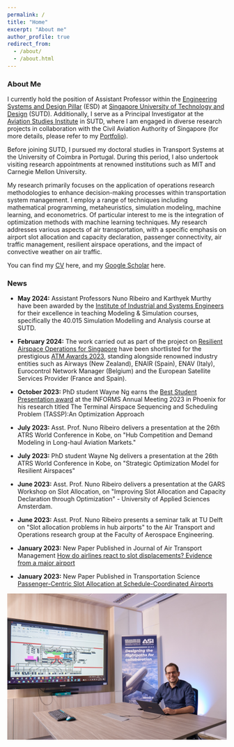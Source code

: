 ```yaml
---
permalink: /
title: "Home"
excerpt: "About me"
author_profile: true
redirect_from: 
  - /about/
  - /about.html
---
```


<h3>About Me</h3>

I currently hold the position of Assistant Professor within the [Engineering Systems and Design Pillar](https://esd.sutd.edu.sg/people/faculty/nuno-ribeiro/) (ESD) at [Singapore University of Technology and Design](https://sutd.edu.sg/) (SUTD). Additionally, I serve as a Principal Investigator at the [Aviation Studies Institute](https://asi.sutd.edu.sg/) in SUTD, where I am engaged in diverse research projects in collaboration with the Civil Aviation Authority of Singapore (for more details, please refer to my [Portfolio](https://nunoantunesribeiro.github.io/portfolio/)).

Before joining SUTD, I pursued my doctoral studies in Transport Systems at the University of Coimbra in Portugal. During this period, I also undertook visiting research appointments at renowned institutions such as MIT and Carnegie Mellon University.

My research primarily focuses on the application of operations research methodologies to enhance decision-making processes within transportation system management. I employ a range of techniques including mathematical programming, metaheuristics, simulation modeling, machine learning, and econometrics. Of particular interest to me is the integration of optimization methods with machine learning techniques. My research addresses various aspects of air transportation, with a specific emphasis on airport slot allocation and capacity declaration, passenger connectivity, air traffic management, resilient airspace operations, and the impact of convective weather on air traffic.


You can find my [CV](https://nunoantunesribeiro.github.io/files/CV_NunoAntunesRibeiro.pdf) here, and my [Google Scholar](https://scholar.google.pt/citations?user=cCAp5-wAAAAJ&hl=en) here.

<h3>News</h3>

- <b>May 2024:</b> Assistant Professors Nuno Ribeiro and Karthyek Murthy have been awarded by the [Institute of Industrial and Systems Engineers](https://www.iise.org/Details.aspx?id=47679) for their excellence in teaching Modeling & Simulation courses, specifically the 40.015 Simulation Modelling and Analysis course at SUTD.

- <b>February 2024:</b> The work carried out as part of the project on [Resilient Airspace Operations for Singapore](https://asi.sutd.edu.sg/research-projects/resilient-airspace/) have been shortlisted for the prestigious [ATM Awards 2023](https://www.airtrafficmanagement.net/article/atm-awards-2023-shortlist), standing alongside renowned industry entities such as Airways (New Zealand), ENAIR (Spain), ENAV (Italy), Eurocontrol Network Manager (Belgium) and the European Satellite Services Provider (France and Spain).

- <b>October 2023:</b> PhD student Wayne Ng earns the [Best Student Presentation award](https://connect.informs.org/aas/awards/presentation-competition) at the INFORMS Annual Meeting 2023 in Phoenix for his research titled The Terminal Airspace Sequencing and Scheduling Problem (TASSP):An Optimization Approach

- <b>July 2023:</b> Asst. Prof. Nuno Ribeiro delivers a presentation at the 26th ATRS World Conference in Kobe, on "Hub Competition and Demand Modeling in Long-haul Aviation Markets."

- <b>July 2023:</b> PhD student Wayne Ng delivers a presentation at the 26th ATRS World Conference in Kobe, on "Strategic Optimization Model for Resilient Airspaces"

- <b>June 2023:</b> Asst. Prof. Nuno Ribeiro delivers a presentation at the GARS Workshop on Slot Allocation, on "Improving Slot Allocation and Capacity Declaration through Optimization" - University of Applied Sciences Amsterdam.

- <b>June 2023:</b> Asst. Prof. Nuno Ribeiro presents a seminar talk at TU Delft on "Slot allocation problems in hub airports" to the Air Transport and Operations research group at the Faculty of Aerospace Engineering.

- <b>January 2023:</b> New Paper Published in Journal of Air Transport Management [How do airlines react to slot displacements? Evidence from a major airport](https://www.sciencedirect.com/science/article/pii/S0969699722001193)

- <b>January 2023:</b> New Paper Published in Transportation Science [Passenger-Centric Slot Allocation at Schedule-Coordinated Airports](https://pubsonline.informs.org/doi/full/10.1287/trsc.2022.1165)

![Research Image](/images/ASIPicture.jpg)
